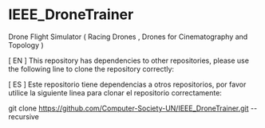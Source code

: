 # IEEE_DroneTrainer

 Drone Flight Simulator ( Racing Drones , Drones for Cinematography and Topology )

[ EN ] This repository has dependencies to other repositories, please use the following line to clone the repository correctly:

[ ES ] Este repositorio tiene dependencias a otros repositorios, por favor utilice la siguiente linea para clonar el repositorio correctamente:

git clone https://github.com/Computer-Society-UN/IEEE_DroneTrainer.git --recursive
